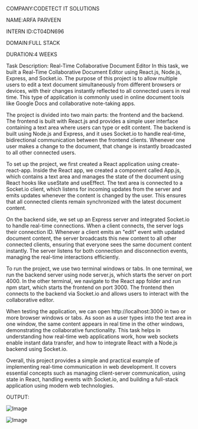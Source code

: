 COMPANY:CODETECT IT SOLUTIONS

NAME:ARFA PARVEEN

INTERN ID:CT04DN696

DOMAIN:FULL STACK

DURATION:4 WEEKS

Task Description: Real-Time Collaborative Document Editor
In this task, we built a Real-Time Collaborative Document Editor using React.js, Node.js, Express, and Socket.io. The purpose of this project is to allow multiple users to edit a text document simultaneously from different browsers or devices, with their changes instantly reflected to all connected users in real time. This type of application is commonly used in online document tools like Google Docs and collaborative note-taking apps.

The project is divided into two main parts: the frontend and the backend. The frontend is built with React.js and provides a simple user interface containing a text area where users can type or edit content. The backend is built using Node.js and Express, and it uses Socket.io to handle real-time, bidirectional communication between the frontend clients. Whenever one user makes a change to the document, that change is instantly broadcasted to all other connected users.

To set up the project, we first created a React application using create-react-app. Inside the React app, we created a component called App.js, which contains a text area and manages the state of the document using React hooks like useState and useEffect. The text area is connected to a Socket.io client, which listens for incoming updates from the server and emits updates whenever the content is changed by the user. This ensures that all connected clients remain synchronized with the latest document content.

On the backend side, we set up an Express server and integrated Socket.io to handle real-time connections. When a client connects, the server logs their connection ID. Whenever a client emits an "edit" event with updated document content, the server broadcasts this new content to all other connected clients, ensuring that everyone sees the same document content instantly. The server listens for both connection and disconnection events, managing the real-time interactions efficiently.

To run the project, we use two terminal windows or tabs. In one terminal, we run the backend server using node server.js, which starts the server on port 4000. In the other terminal, we navigate to the React app folder and run npm start, which starts the frontend on port 3000. The frontend then connects to the backend via Socket.io and allows users to interact with the collaborative editor.

When testing the application, we can open http://localhost:3000 in two or more browser windows or tabs. As soon as a user types into the text area in one window, the same content appears in real time in the other windows, demonstrating the collaborative functionality. This task helps in understanding how real-time web applications work, how web sockets enable instant data transfer, and how to integrate React with a Node.js backend using Socket.io.

Overall, this project provides a simple and practical example of implementing real-time communication in web development. It covers essential concepts such as managing client-server communication, using state in React, handling events with Socket.io, and building a full-stack application using modern web technologies.

OUTPUT:

![Image](https://github.com/user-attachments/assets/fdcc4697-2039-422e-8eb3-2355bc749bb1)

![Image](https://github.com/user-attachments/assets/2a109f88-02e7-4cf2-95bb-9be68af486bf)
